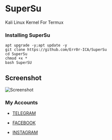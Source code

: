 # SuperSu
Kali Linux Kernel For Termux

### Installing SuperSu
```
apt upgrade -y;apt update -y
git clone https://github.com/Err0r-ICA/SuperSu
cd SuperSu
chmod +x *
bash SuperSU
```

## Screenshot 
![Screenshot](https://i.postimg.cc/4sFdHJPL/Screenshot-20200425-142242-Termux.jpg) 

### My Accounts

* [TELEGRAM](https://t.me/termuxxhacking)

* [FACEBOOK](https://www.facebook.com/termuxxhacking)

* [INSTAGRAM](https://instagram.com/termux_hacking)

